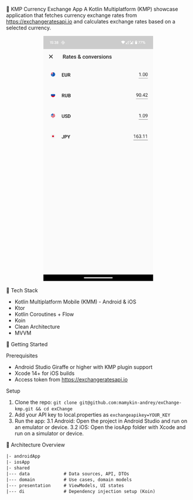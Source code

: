 💱 KMP Currency Exchange App
A Kotlin Multiplatform (KMP) showcase application that fetches currency exchange rates from https://exchangeratesapi.io and calculates exchange rates based on a selected currency.

<p align="center"> <img src="screen_main.png" alt="App UI" width="300"/> </p>

🧱 Tech Stack

- Kotlin Multiplatform Mobile (KMM) - Android & iOS
- Ktor
- Kotlin Coroutines + Flow
- Koin
- Clean Architecture
- MVVM

🚀 Getting Started

Prerequisites
- Android Studio Giraffe or higher with KMP plugin support
- Xcode 14+ for iOS builds
- Access token from https://exchangeratesapi.io

Setup
1. Clone the repo:
`git clone git@github.com:mamykin-andrey/exChange-kmp.git && cd exChange`
2. Add your API key to local.properties as `exchangeapikey=YOUR_KEY`
3. Run the app:
3.1 Android: Open the project in Android Studio and run on an emulator or device.
3.2 iOS: Open the iosApp folder with Xcode and run on a simulator or device.

🧪 Architecture Overview

```
|- androidApp
|- iosApp
|- shared
|--- data             # Data sources, API, DTOs
|--- domain           # Use cases, domain models
|--- presentation     # ViewModels, UI states
|--- di               # Dependency injection setup (Koin)
```
